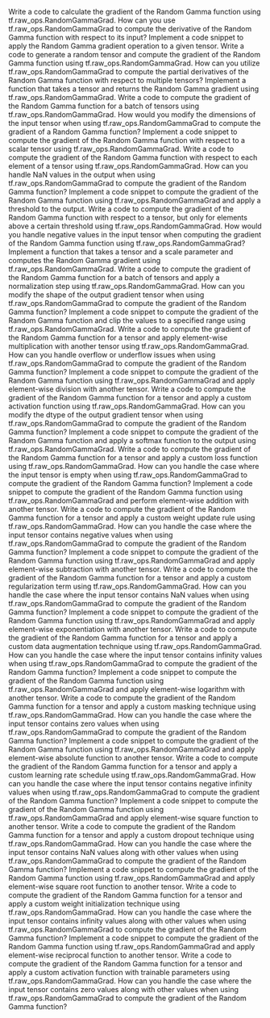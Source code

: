Write a code to calculate the gradient of the Random Gamma function using tf.raw_ops.RandomGammaGrad.
How can you use tf.raw_ops.RandomGammaGrad to compute the derivative of the Random Gamma function with respect to its input?
Implement a code snippet to apply the Random Gamma gradient operation to a given tensor.
Write a code to generate a random tensor and compute the gradient of the Random Gamma function using tf.raw_ops.RandomGammaGrad.
How can you utilize tf.raw_ops.RandomGammaGrad to compute the partial derivatives of the Random Gamma function with respect to multiple tensors?
Implement a function that takes a tensor and returns the Random Gamma gradient using tf.raw_ops.RandomGammaGrad.
Write a code to compute the gradient of the Random Gamma function for a batch of tensors using tf.raw_ops.RandomGammaGrad.
How would you modify the dimensions of the input tensor when using tf.raw_ops.RandomGammaGrad to compute the gradient of a Random Gamma function?
Implement a code snippet to compute the gradient of the Random Gamma function with respect to a scalar tensor using tf.raw_ops.RandomGammaGrad.
Write a code to compute the gradient of the Random Gamma function with respect to each element of a tensor using tf.raw_ops.RandomGammaGrad.
How can you handle NaN values in the output when using tf.raw_ops.RandomGammaGrad to compute the gradient of the Random Gamma function?
Implement a code snippet to compute the gradient of the Random Gamma function using tf.raw_ops.RandomGammaGrad and apply a threshold to the output.
Write a code to compute the gradient of the Random Gamma function with respect to a tensor, but only for elements above a certain threshold using tf.raw_ops.RandomGammaGrad.
How would you handle negative values in the input tensor when computing the gradient of the Random Gamma function using tf.raw_ops.RandomGammaGrad?
Implement a function that takes a tensor and a scale parameter and computes the Random Gamma gradient using tf.raw_ops.RandomGammaGrad.
Write a code to compute the gradient of the Random Gamma function for a batch of tensors and apply a normalization step using tf.raw_ops.RandomGammaGrad.
How can you modify the shape of the output gradient tensor when using tf.raw_ops.RandomGammaGrad to compute the gradient of the Random Gamma function?
Implement a code snippet to compute the gradient of the Random Gamma function and clip the values to a specified range using tf.raw_ops.RandomGammaGrad.
Write a code to compute the gradient of the Random Gamma function for a tensor and apply element-wise multiplication with another tensor using tf.raw_ops.RandomGammaGrad.
How can you handle overflow or underflow issues when using tf.raw_ops.RandomGammaGrad to compute the gradient of the Random Gamma function?
Implement a code snippet to compute the gradient of the Random Gamma function using tf.raw_ops.RandomGammaGrad and apply element-wise division with another tensor.
Write a code to compute the gradient of the Random Gamma function for a tensor and apply a custom activation function using tf.raw_ops.RandomGammaGrad.
How can you modify the dtype of the output gradient tensor when using tf.raw_ops.RandomGammaGrad to compute the gradient of the Random Gamma function?
Implement a code snippet to compute the gradient of the Random Gamma function and apply a softmax function to the output using tf.raw_ops.RandomGammaGrad.
Write a code to compute the gradient of the Random Gamma function for a tensor and apply a custom loss function using tf.raw_ops.RandomGammaGrad.
How can you handle the case where the input tensor is empty when using tf.raw_ops.RandomGammaGrad to compute the gradient of the Random Gamma function?
Implement a code snippet to compute the gradient of the Random Gamma function using tf.raw_ops.RandomGammaGrad and perform element-wise addition with another tensor.
Write a code to compute the gradient of the Random Gamma function for a tensor and apply a custom weight update rule using tf.raw_ops.RandomGammaGrad.
How can you handle the case where the input tensor contains negative values when using tf.raw_ops.RandomGammaGrad to compute the gradient of the Random Gamma function?
Implement a code snippet to compute the gradient of the Random Gamma function using tf.raw_ops.RandomGammaGrad and apply element-wise subtraction with another tensor.
Write a code to compute the gradient of the Random Gamma function for a tensor and apply a custom regularization term using tf.raw_ops.RandomGammaGrad.
How can you handle the case where the input tensor contains NaN values when using tf.raw_ops.RandomGammaGrad to compute the gradient of the Random Gamma function?
Implement a code snippet to compute the gradient of the Random Gamma function using tf.raw_ops.RandomGammaGrad and apply element-wise exponentiation with another tensor.
Write a code to compute the gradient of the Random Gamma function for a tensor and apply a custom data augmentation technique using tf.raw_ops.RandomGammaGrad.
How can you handle the case where the input tensor contains infinity values when using tf.raw_ops.RandomGammaGrad to compute the gradient of the Random Gamma function?
Implement a code snippet to compute the gradient of the Random Gamma function using tf.raw_ops.RandomGammaGrad and apply element-wise logarithm with another tensor.
Write a code to compute the gradient of the Random Gamma function for a tensor and apply a custom masking technique using tf.raw_ops.RandomGammaGrad.
How can you handle the case where the input tensor contains zero values when using tf.raw_ops.RandomGammaGrad to compute the gradient of the Random Gamma function?
Implement a code snippet to compute the gradient of the Random Gamma function using tf.raw_ops.RandomGammaGrad and apply element-wise absolute function to another tensor.
Write a code to compute the gradient of the Random Gamma function for a tensor and apply a custom learning rate schedule using tf.raw_ops.RandomGammaGrad.
How can you handle the case where the input tensor contains negative infinity values when using tf.raw_ops.RandomGammaGrad to compute the gradient of the Random Gamma function?
Implement a code snippet to compute the gradient of the Random Gamma function using tf.raw_ops.RandomGammaGrad and apply element-wise square function to another tensor.
Write a code to compute the gradient of the Random Gamma function for a tensor and apply a custom dropout technique using tf.raw_ops.RandomGammaGrad.
How can you handle the case where the input tensor contains NaN values along with other values when using tf.raw_ops.RandomGammaGrad to compute the gradient of the Random Gamma function?
Implement a code snippet to compute the gradient of the Random Gamma function using tf.raw_ops.RandomGammaGrad and apply element-wise square root function to another tensor.
Write a code to compute the gradient of the Random Gamma function for a tensor and apply a custom weight initialization technique using tf.raw_ops.RandomGammaGrad.
How can you handle the case where the input tensor contains infinity values along with other values when using tf.raw_ops.RandomGammaGrad to compute the gradient of the Random Gamma function?
Implement a code snippet to compute the gradient of the Random Gamma function using tf.raw_ops.RandomGammaGrad and apply element-wise reciprocal function to another tensor.
Write a code to compute the gradient of the Random Gamma function for a tensor and apply a custom activation function with trainable parameters using tf.raw_ops.RandomGammaGrad.
How can you handle the case where the input tensor contains zero values along with other values when using tf.raw_ops.RandomGammaGrad to compute the gradient of the Random Gamma function?